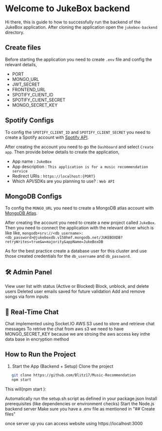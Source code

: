 # Welcome to JukeBox backend

Hi there, this is guide to how to successfully run the backend of the JukeBox application. After cloning the application open the `jukebox-backend` directory.

  
## Create files

Before starting the application you need to create `.env` file and config the relevant details,
- PORT
- MONGO_URL
- JWT_SECRET
- FRONTEND_URL
- SPOTIFY_CLIENT_ID
- SPOTIFY_CLIENT_SECRET
- MONGO_SECRET_KEY
## Spotify Configs

To config the `SPOTIFY_CLIENT_ID` and `SPOTIFY_CLIENT_SECRET` you need to create a Spotify account with [Spotify API](https://developer.spotify.com/).

After creating the account you need to go the `Dashboard` and select `Create app`. Then provide below details to create the application,

- App name : `JukeBox`
- App description : `This application is for a music recommendation service`
- Redirect URIs : `https://localhost:{PORT}`
- Which API/SDKs are you planning to use? : `Web API`

## MongoDB Configs
To config the `MONGO_URL` you need to create a MongoDB atlas account with [MongoDB Atlas](https://www.mongodb.com/cloud/atlas/register).

After creating the account you need to create a new project called `JukeBox`. Then you need to connect the application with the relevant driver which is like like,
`mongodb+srv://<db_username>:<db_password>@jukeboxdb.v158hmf.mongodb.net/JUKEBOXDB?retryWrites=true&w=majority&appName=JukeBoxDB`

As for the best practice create a database user for this cluster and use those created credentials for the `db_username` and `db_password`.


## 🛠️ Admin Panel

View user list with status (Active or Blocked)
Block, unblock, and delete users
Deleted user emails saved for future validation
Add and remove songs via form inputs

## 💬 Real-Time Chat

Chat implemented using Socket.IO
AWS S3 used to store and retrieve chat messages 
To retrive the chat from aws s3 we need to have MONGO_SECRET_KEY because we are stroing the aws access key inthe data base in encryption method


##  How to Run the Project
1. Start the App (Backend + Setup)
 Clone the project 
 ```bash
    git clone https://github.com/Blitz17/Music-Recommendation 
    npm start 
```
This will(npm start ):

Automatically run the setup.sh script as defined in your package.json
Install prerequisites (like dependencies or environment checks)
Start the Node.js backend server
Make sure you have a .env file as mentioned in "## Create files"

once server up you can access website using https://localhost:3000